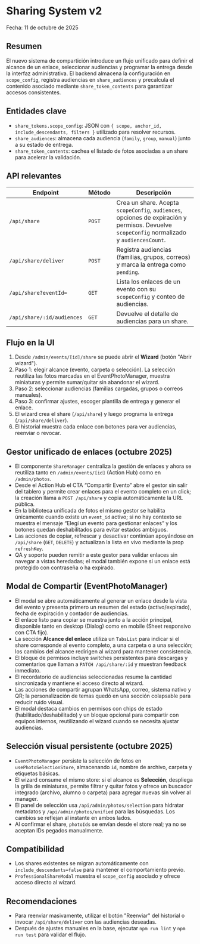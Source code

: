 # Sharing System v2

Fecha: 11 de octubre de 2025

## Resumen

El nuevo sistema de compartición introduce un flujo unificado para definir el alcance de un enlace, seleccionar audiencias y programar la entrega desde la interfaz administrativa. El backend almacena la configuración en `scope_config`, registra audiencias en `share_audiences` y precalcula el contenido asociado mediante `share_token_contents` para garantizar accesos consistentes.

## Entidades clave

- `share_tokens.scope_config`: JSON con `{ scope, anchor_id, include_descendants, filters }` utilizado para resolver recursos.
- `share_audiences`: almacena cada audiencia (`family`, `group`, `manual`) junto a su estado de entrega.
- `share_token_contents`: cachea el listado de fotos asociadas a un share para acelerar la validación.

## API relevantes

| Endpoint | Método | Descripción |
| --- | --- | --- |
| `/api/share` | `POST` | Crea un share. Acepta `scopeConfig`, `audiences`, opciones de expiración y permisos. Devuelve `scopeConfig` normalizado y `audiencesCount`. |
| `/api/share/deliver` | `POST` | Registra audiencias (familias, grupos, correos) y marca la entrega como `pending`. |
| `/api/share?eventId=` | `GET` | Lista los enlaces de un evento con su `scopeConfig` y conteo de audiencias. |
| `/api/share/:id/audiences` | `GET` | Devuelve el detalle de audiencias para un share. |

## Flujo en la UI

1. Desde `/admin/events/[id]/share` se puede abrir el **Wizard** (botón "Abrir wizard").
2. Paso 1: elegir alcance (evento, carpeta o selección). La selección reutiliza las fotos marcadas en el EventPhotoManager, muestra miniaturas y permite sumar/quitar sin abandonar el wizard.
3. Paso 2: seleccionar audiencias (familias cargadas, grupos o correos manuales).
4. Paso 3: confirmar ajustes, escoger plantilla de entrega y generar el enlace.
5. El wizard crea el share (`/api/share`) y luego programa la entrega (`/api/share/deliver`).
6. El historial muestra cada enlace con botones para ver audiencias, reenviar o revocar.

## Gestor unificado de enlaces (octubre 2025)

- El componente `ShareManager` centraliza la gestión de enlaces y ahora se reutiliza tanto en `/admin/events/[id]` (Action Hub) como en `/admin/photos`.
- Desde el Action Hub el CTA “Compartir Evento” abre el gestor sin salir del tablero y permite crear enlaces para el evento completo en un click; la creación llama a `POST /api/share` y copia automáticamente la URL pública.
- En la biblioteca unificada de fotos el mismo gestor se habilita únicamente cuando existe un `event_id` activo; si no hay contexto se muestra el mensaje “Elegí un evento para gestionar enlaces” y los botones quedan deshabilitados para evitar estados ambiguos.
- Las acciones de copiar, refrescar y desactivar continúan apoyándose en `/api/share` (`GET`, `DELETE`) y actualizan la lista en vivo mediante la prop `refreshKey`.
- QA y soporte pueden remitir a este gestor para validar enlaces sin navegar a vistas heredadas; el modal también expone si un enlace está protegido con contraseña o ha expirado.

## Modal de Compartir (EventPhotoManager)

- El modal se abre automáticamente al generar un enlace desde la vista del evento y presenta primero un resumen del estado (activo/expirado), fecha de expiración y contador de audiencias.
- El enlace listo para copiar se muestra junto a la acción principal, disponible tanto en desktop (Dialog) como en mobile (Sheet responsivo con CTA fijo).
- La sección **Alcance del enlace** utiliza un `TabsList` para indicar si el share corresponde al evento completo, a una carpeta o a una selección; los cambios del alcance redirigen al wizard para mantener consistencia.
- El bloque de permisos incluye switches persistentes para descargas y comentarios que llaman a `PATCH /api/share/:id` y muestran feedback inmediato.
- El recordatorio de audiencias seleccionadas resume la cantidad sincronizada y mantiene el acceso directo al wizard.
- Las acciones de compartir agrupan WhatsApp, correo, sistema nativo y QR; la personalización de temas quedó en una sección colapsable para reducir ruido visual.
- El modal destaca cambios en permisos con chips de estado (habilitado/deshabilitado) y un bloque opcional para compartir con equipos internos, reutilizando el wizard cuando se necesita ajustar audiencias.

## Selección visual persistente (octubre 2025)

- `EventPhotoManager` persiste la selección de fotos en `usePhotoSelectionStore`, almacenando `id`, nombre de archivo, carpeta y etiquetas básicas.
- El wizard consume el mismo store: si el alcance es **Selección**, despliega la grilla de miniaturas, permite filtrar y quitar fotos y ofrece un buscador integrado (archivo, alumno o carpeta) para agregar nuevas sin volver al manager.
- El panel de selección usa `/api/admin/photos/selection` para hidratar metadatos y `/api/admin/photos/unified` para las búsquedas. Los cambios se reflejan al instante en ambos lados.
- Al confirmar el share, `photoIds` se envían desde el store real; ya no se aceptan IDs pegados manualmente.

## Compatibilidad

- Los shares existentes se migran automáticamente con `include_descendants=false` para mantener el comportamiento previo.
- `ProfessionalShareModal` muestra el `scope_config` asociado y ofrece acceso directo al wizard.

## Recomendaciones

- Para reenviar masivamente, utilizar el botón "Reenviar" del historial o invocar `/api/share/deliver` con las audiencias deseadas.
- Después de ajustes manuales en la base, ejecutar `npm run lint` y `npm run test` para validar el flujo.
